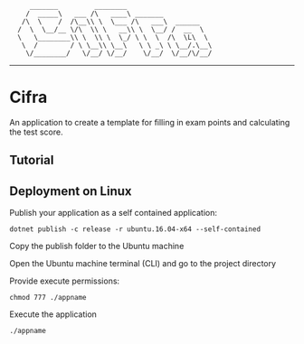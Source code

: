          _______         ________   
        /  _____\   ___ /\   ____\ _______  
       /\  \    /  /\__\\ \  \___ /\   ___\  ______ 
      /  \  \__/__ \/\  \\ \   __\\ \  \__/ /  __  \
      \   \________\\ \  \\ \  \_/ \ \  \  /\  \L\  \
       \  /        / \ \__\\ \__\   \ \ _\ \ \__/.\__\
        \/________/   \/__/ \/__/    \/__/  \/__/\/__/ 
------------------------------------------------------------

# Cifra
An application to create a template for filling in exam points and calculating the test score.

## Tutorial







## Deployment on Linux

Publish your application as a self contained application:
```
dotnet publish -c release -r ubuntu.16.04-x64 --self-contained
```
Copy the publish folder to the Ubuntu machine

Open the Ubuntu machine terminal (CLI) and go to the project directory

Provide execute permissions:
```
chmod 777 ./appname
```
Execute the application
```
./appname
```
